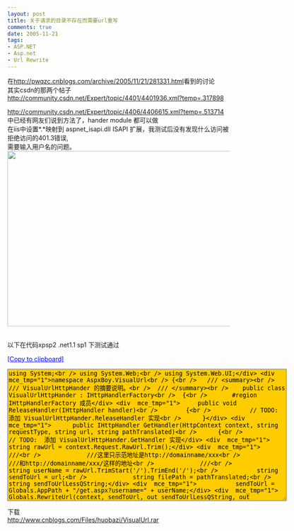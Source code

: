 ```yaml
---
layout: post
title: 关于请求的目录不存在而需要url重写
comments: true
date: 2005-11-21
tags:
- ASP.NET
- Asp.net
- Url Rewrite
---
```


<p>在<a href="http://pwqzc.cnblogs.com/archive/2005/11/21/281331.html" target="_blank">http://pwqzc.cnblogs.com/archive/2005/11/21/281331.html</a>看到的讨论<br />其实csdn的那两个帖子<br /><a href="http://community.csdn.net/Expert/topic/4401/4401936.xml?temp=.317898" target="_blank">http://community.csdn.net/Expert/topic/4401/4401936.xml?temp=.317898</a></p>
<p><a href="http://community.csdn.net/Expert/topic/4406/4406615.xml?temp=.513714" target="_blank">http://community.csdn.net/Expert/topic/4406/4406615.xml?temp=.513714</a><br />中已经有网友们说到方法了，hander module 都可以做<br />在iis中设置*.*映射到 aspnet_isapi.dll ISAPI 扩展，我测试后没有发现什么访问被拒绝访问的401.3错误,<br />需要输入用户名的问题。<br /><img style="width: 627px; height: 396px; border: 0px;" src="/images/hbz_images/5c851a33-204d-4d19-a338-3220cd1979ae.gif" border="0" alt=""><br />  </p>
<p>以下在代码xpsp2 .net1.1 sp1 下测试通过</p>
<div style="cursor: hand; color: blue; text-align: left; text-decoration: underline;" title="&gt;-点此复制到剪贴板-&lt;" onclick='function anonymous() { var obj = document.getElementById("code_huobazi_code"); 	if( obj != null ) 	{ 		var rng = document.body.createTextRange(); 		rng.moveToElementText(obj); 		rng.scrollIntoView(); 		rng.select(); 		rng.execCommand("Copy"); 		rng.collapse(false); 	} }'>[Copy to clipboard]</div>
<p><textarea id="code_huobazi_code" style="width: 632px; height: 298px; background-color: #ffcc00;" cols="84" rows="4">using System;&lt;br /&gt; using System.Web;&lt;br /&gt; using System.Web.UI;&lt;/div&gt; &lt;div  mce_tmp="1"&gt;namespace AspxBoy.VisualUrl&lt;br /&gt; {&lt;br /&gt; 	/// &lt;summary&gt;&lt;br /&gt; 	/// VisualUrlHttpHander 的摘要说明。&lt;br /&gt; 	/// &lt;/summary&gt;&lt;br /&gt; 	public class VisualUrlHttpHander : IHttpHandlerFactory&lt;br /&gt; 	{&lt;br /&gt; 		#region IHttpHandlerFactory 成员&lt;/div&gt; &lt;div  mce_tmp="1"&gt;		public void ReleaseHandler(IHttpHandler handler)&lt;br /&gt; 		{&lt;br /&gt; 			// TODO:  添加 VisualUrlHttpHander.ReleaseHandler 实现&lt;br /&gt; 		}&lt;/div&gt; &lt;div  mce_tmp="1"&gt;		public IHttpHandler GetHandler(HttpContext context, string requestType, string url, string pathTranslated)&lt;br /&gt; 		{&lt;br /&gt; 			// TODO:  添加 VisualUrlHttpHander.GetHandler 实现&lt;/div&gt; &lt;div  mce_tmp="1"&gt;			string rawUrl = context.Request.RawUrl.Trim();&lt;/div&gt; &lt;div  mce_tmp="1"&gt;			///&lt;br /&gt; 			///这里只示范地址是http://domainname/xxx&lt;br /&gt; 			///和http://domainname/xxx/这样的地址&lt;br /&gt; 			///&lt;br /&gt; 			string userName = rawUrl.TrimStart('/').TrimEnd('/');&lt;br /&gt; 			string sendToUrl = url;&lt;br /&gt; 			string filePath = pathTranslated;&lt;br /&gt; 			string sendToUrlLessQString;&lt;/div&gt; &lt;div  mce_tmp="1"&gt;			sendToUrl = Globals.AppPath + "/get.aspx?username=" + userName;&lt;/div&gt; &lt;div  mce_tmp="1"&gt;			Globals.RewriteUrl(context, sendToUrl, out sendToUrlLessQString, out filePath);&lt;/div&gt; &lt;div  mce_tmp="1"&gt;			return PageParser.GetCompiledPageInstance(sendToUrlLessQString, filePath, context);&lt;br /&gt; 		}&lt;/div&gt; &lt;div  mce_tmp="1"&gt;		#endregion&lt;/div&gt; &lt;div  mce_tmp="1"&gt;	}&lt;/div&gt; &lt;div  mce_tmp="1"&gt;	public class Globals&lt;br /&gt; 	{&lt;br /&gt; 		/// &lt;summary&gt;&lt;br /&gt; 		/// 应用程序路径&lt;br /&gt; 		/// &lt;/summary&gt;&lt;br /&gt; 		public static string AppPath&lt;br /&gt; 		{&lt;/div&gt; &lt;div  mce_tmp="1"&gt;			get&lt;br /&gt; 			{&lt;br /&gt; 				string applicationPath = "/";&lt;/div&gt; &lt;div  mce_tmp="1"&gt;				if(HttpContext.Current != null)&lt;br /&gt; 				{&lt;br /&gt; applicationPath = HttpContext.Current.Request.ApplicationPath;&lt;br /&gt; 				}&lt;/div&gt; &lt;div  mce_tmp="1"&gt;				if (applicationPath == "/")&lt;br /&gt; 				{&lt;br /&gt; return string.Empty;&lt;br /&gt; 				}&lt;br /&gt; 				else&lt;br /&gt; 				{&lt;br /&gt; if (applicationPath.EndsWith("/"))&lt;br /&gt; {&lt;br /&gt; 	return applicationPath;&lt;br /&gt; }&lt;br /&gt; else&lt;br /&gt; {&lt;br /&gt; 	return applicationPath + "/";&lt;br /&gt; }&lt;br /&gt; 				}&lt;/div&gt; &lt;div  mce_tmp="1"&gt;			}&lt;br /&gt; 		}&lt;br /&gt; 		/// &lt;summary&gt;&lt;br /&gt; 		/// 在ASP.NET中执行URL重写&lt;br /&gt; 		/// see http://www.github.com/484/archive.aspx&lt;br /&gt; 		/// &lt;/summary&gt;&lt;br /&gt; 		/// &lt;param name="context"&gt;&lt;/param&gt;&lt;br /&gt; 		/// &lt;param name="sendToUrl"&gt;&lt;/param&gt;&lt;br /&gt; 		/// &lt;param name="sendToUrlLessQString"&gt;&lt;/param&gt;&lt;br /&gt; 		/// &lt;param name="filePath"&gt;&lt;/param&gt;&lt;br /&gt; 		public static  void RewriteUrl(HttpContext context, string sendToUrl, out string sendToUrlLessQString, out string filePath)&lt;br /&gt; 		{&lt;br /&gt; 			if (context.Request.QueryString.Count &gt; 0)&lt;br /&gt; 			{&lt;br /&gt; 				if (sendToUrl.IndexOf('?') != -1)&lt;br /&gt; 				{&lt;br /&gt; sendToUrl += "&amp;" + context.Request.QueryString.ToString();&lt;br /&gt; 				}&lt;br /&gt; 				else&lt;br /&gt; 				{&lt;br /&gt; sendToUrl += "?" + context.Request.QueryString.ToString();&lt;br /&gt; 				}&lt;br /&gt; 			}&lt;/div&gt; &lt;div  mce_tmp="1"&gt;			string queryString = String.Empty;&lt;br /&gt; 			sendToUrlLessQString = sendToUrl;&lt;br /&gt; 			if (sendToUrl.IndexOf('?') &gt; 0)&lt;br /&gt; 			{&lt;br /&gt; 				sendToUrlLessQString = sendToUrl.Substring(0, sendToUrl.IndexOf('?'));&lt;br /&gt; 				queryString = sendToUrl.Substring(sendToUrl.IndexOf('?') + 1);&lt;br /&gt; 			}&lt;/div&gt; &lt;div  mce_tmp="1"&gt;			filePath = string.Empty;&lt;br /&gt; 			filePath = context.Server.MapPath(sendToUrlLessQString);&lt;/div&gt; &lt;div  mce_tmp="1"&gt;			context.RewritePath(sendToUrlLessQString, String.Empty, queryString);&lt;br /&gt; 		}&lt;br /&gt; 	}&lt;br /&gt; }&lt;/div&gt; &lt;div  mce_tmp="1"&gt;</textarea></p>
<p>下载<br /><a href="http://www.cnblogs.com/Files/huobazi/VisualUrl.rar">http://www.cnblogs.com/Files/huobazi/VisualUrl.rar</a></p>				
